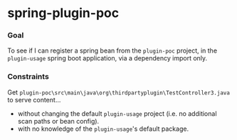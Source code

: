 # spring-plugin-poc

### Goal

To see if I can register a spring bean from the `plugin-poc` project, in the `plugin-usage` spring boot application, via a dependency import only.

### Constraints

Get `plugin-poc\src\main\java\org\thirdpartyplugin\TestController3.java` to serve content...

- without changing the default `plugin-usage` project (i.e. no additional scan paths or bean config).
- with no knowledge of  the `plugin-usage`'s default package.

